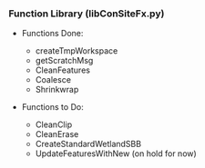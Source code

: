 ### Function Library (libConSiteFx.py)
- Functions Done:
  - createTmpWorkspace
  - getScratchMsg
  - CleanFeatures
  - Coalesce
  - Shrinkwrap

- Functions to Do:
  - CleanClip
  - CleanErase
  - CreateStandardWetlandSBB
  - UpdateFeaturesWithNew (on hold for now)

